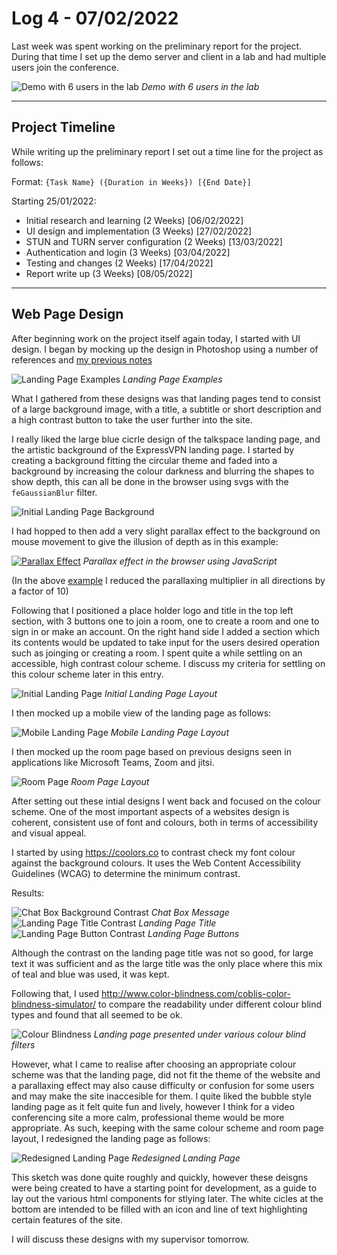# Log 4 - 07/02/2022
Last week was spent working on the preliminary report for the project. During that time I set up the demo server and client in a lab and had multiple users join the conference.

![Demo with 6 users in the lab](../../images/sixUserDemo.png)
*Demo with 6 users in the lab*

---
## Project Timeline

While writing up the preliminary report I set out a time line for the project as follows:

Format: 
`{Task Name} ({Duration in Weeks}) [{End Date}]`

Starting 25/01/2022: 
- Initial research and learning (2 Weeks) [06/02/2022]
- UI design and implementation (3 Weeks) [27/02/2022]
- STUN and TURN server configuration (2 Weeks) [13/03/2022]
- Authentication and login (3 Weeks) [03/04/2022]
- Testing and changes (2 Weeks) [17/04/2022]
- Report write up (3 Weeks) [08/05/2022] 

---
## Web Page Design

After beginning work on the project itself again today, I started with UI design. I began by mocking up the design in Photoshop using a number of references and [my previous notes](../jan/26012022.md)

![Landing Page Examples](../../images/landingPages.png)
*Landing Page Examples*

What I gathered from these designs was that landing pages tend to consist of a large background image, with a title, a subtitle or short description and a high contrast button to take the user further into the site.

I really liked the large blue cicrle design of the talkspace landing page, and the artistic background of the ExpressVPN landing page. I started by creating a background fitting the circular theme and faded into a background by increasing the colour darkness and blurring the shapes to show depth, this can all be done in the browser using svgs with the `feGaussianBlur` filter.

![Initial Landing Page Background](../../images/background.png)

I had hopped to then add a very slight parallax effect to the background on mouse movement to give the illusion of depth as in this example:

[![Parallax Effect](../../images/parallaxExample.gif)](https://codepen.io/oscicen/pen/zyJeJw)
*Parallax effect in the browser using JavaScript*

(In the above [example](https://codepen.io/oscicen/pen/zyJeJw) I reduced the parallaxing multiplier in all directions by a factor of 10)

Following that I positioned a place holder logo and title in the top left section, with 3 buttons one to join a room, one to create a room and one to sign in or make an account. On the right hand side I added a section which its contents would be updated to take input for the users desired operation such as joinging or creating a room. I spent quite a while settling on an accessible, high contrast colour scheme. I discuss my criteria for settling on this colour scheme later in this entry.

![Initial Landing Page](../../images/initialLandingPage.png)
*Initial Landing Page Layout*

I then mocked up a mobile view of the landing page as follows:

![Mobile Landing Page](../../images/mobileLandingPage.png)
*Mobile Landing Page Layout*

I then mocked up the room page based on previous designs seen in applications like Microsoft Teams, Zoom and jitsi.

![Room Page](./../../images/roomPage.png)
*Room Page Layout*

After setting out these intial designs I went back and focused on the colour scheme. One of the most important aspects of a websites design is coherent, consistent use of font and colours, both in terms of accessibility and visual appeal.

I started by using https://coolors.co to contrast check my font colour against the background colours. It uses the Web Content Accessibility Guidelines (WCAG) to determine the minimum contrast.

Results:

![Chat Box Background Contrast](../../images/darkBG.png)
*Chat Box Message*
![Landing Page Title Contrast](../../images/lightBG.png)
*Landing Page Title*
![Landing Page Button Contrast](../../images/buttonContrast.png)
*Landing Page Buttons*

Although the contrast on the landing page title was not so good, for large text it was sufficient and as the large title was the only place where this mix of teal and blue was used, it was kept.

Following that, I used http://www.color-blindness.com/coblis-color-blindness-simulator/ to compare the readability under different colour blind types and found that all seemed to be ok.

![Colour Blindness](../../images/colourBlindComparison.png)
*Landing page presented under various colour blind filters*

However, what I came to realise after choosing an appropriate colour scheme was that the landing page, did not fit the theme of the website and a parallaxing effect may also cause difficulty or confusion for some users and may make the site inaccesible for them. I quite liked the bubble style landing page as it felt quite fun and lively, however I think for a video conferencing site a more calm, professional theme would be more appropriate. As such, keeping with the same colour scheme and room page layout, I redesigned the landing page as follows:

![Redesigned Landing Page](../../images/boring.png)
*Redesigned Landing Page*

This sketch was done quite roughly and quickly, however these deisgns were being created to have a starting point for development, as a guide to lay out the various html components for stlying later. The white cicles at the bottom are intended to be filled with an icon and line of text highlighting certain features of the site. 

I will discuss these designs with my supervisor tomorrow.